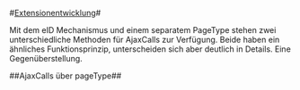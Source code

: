 #[Extensionentwicklung](0100%20Index.markdown)#

Mit dem eID Mechanismus und einem separatem PageType stehen zwei unterschiedliche Methoden für AjaxCalls zur Verfügung. 
Beide haben ein ähnliches Funktionsprinzip, unterscheiden sich aber deutlich in Details. Eine Gegenüberstellung.


##AjaxCalls über pageType##
